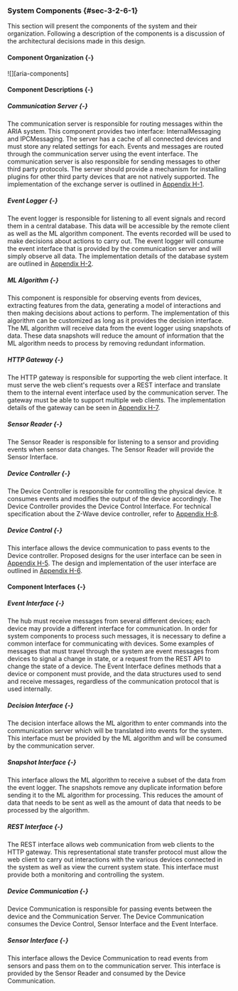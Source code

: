 ### System Components {#sec-3-2-6-1}

This section will present the components of the system and their organization. Following a 
description of the components is a discussion of the architectural decisions made in this design.

#### Component Organization {-}

![][aria-components]

#### Component Descriptions {-}

##### Communication Server {-}

The communication server is responsible for routing messages within the ARIA system. This component
provides two interface: InternalMessaging and IPCMessaging.
The server has a cache of all connected devices and must store any related settings for each.
Events and messages are routed through the communication server using the event interface. The
communication server is also responsible for sending messages to other third party protocols.
The server should provide a mechanism for installing plugins for other third party devices that
are not natively supported. The implementation of the exchange server is outlined in
[Appendix H-1](#H-1).

##### Event Logger {-}

The event logger is responsible for listening to all event signals and record them in a central
database. This data will be accessible by the remote client as well as the ML algorithm component.
The events recorded will be used to make decisions about actions to carry out. The event logger
will consume the event interface that is provided by the communication server and will simply
observe all data. The implementation details of the database system are outlined in
[Appendix H-2](#H-2).

##### ML Algorithm {-}

This component is responsible for observing events from devices, extracting features from the 
data, generating a model of interactions and then making decisions about actions to perform. 
The implementation of this algorithm can be customized as long as it provides the decision 
interface. The ML algorithm will receive data from the event logger using snapshots of data.
These data snapshots will reduce the amount of information that the ML algorithm needs to process 
by removing redundant information.

##### HTTP Gateway {-}

The HTTP gateway is responsible for supporting the web client interface. It must serve the web
client's requests over a REST interface and translate them to the internal event interface used
by the communication server. The gateway must be able to support multiple web clients. The
implementation details of the gateway can be seen in [Appendix H-7](#H-7).

##### Sensor Reader {-}

The Sensor Reader is responsible for listening to a sensor and providing 
events when sensor data changes. The Sensor Reader will provide the Sensor Interface.

##### Device Controller {-}

The Device Controller is responsible for controlling the physical device. It consumes events
and modifies the output of the device accordingly. The Device Controller provides the Device 
Control Interface. For technical specification about the Z-Wave device controller, refer to
[Appendix H-8](#H-8).

##### Device Control {-}

This interface allows the device communication to pass events to the Device controller. Proposed
designs for the user interface can be seen in [Appendix H-5](#H-5). The design and implementation
of the user interface are outlined in [Appendix H-6](#H-6).

#### Component Interfaces {-}

##### Event Interface {-}

The hub must receive messages from several different devices; each device may provide a different
interface for communication. In order for system components to process such messages, it is 
necessary to define a common interface for communicating with devices. Some examples of messages 
that must travel through the system  are event messages from devices to signal a change in state, or
a request from the REST API to change the state of a device. The Event Interface defines methods 
that a device or component must provide, and the data structures used to send and receive messages, 
regardless of the communication protocol that is used internally.

##### Decision Interface {-}

The decision interface allows the ML algorithm to enter commands into the communication server
which will be translated into events for the system. This interface must be provided by the ML
algorithm and will be consumed by the communication server.

##### Snapshot Interface {-}

This interface allows the ML algorithm to receive a subset of the data from the event logger.
The snapshots remove any duplicate information before sending it to the ML algorithm for
processing. This reduces the amount of data that needs to be sent as well as the amount of data
that needs to be processed by the algorithm.

##### REST Interface {-}

The REST interface allows web communication from web clients to the HTTP gateway. This
representational state transfer protocol must allow the web client to carry out interactions
with the various devices connected in the system as well as view the current system state. This
interface must provide both a monitoring and controlling the system.

##### Device Communication {-}

Device Communication is responsible for passing events between the device and 
the Communication Server. The Device Communication consumes the Device Control, Sensor Interface
and the Event Interface.

##### Sensor Interface {-}

This interface allows the Device Communication to read events from sensors and 
pass them on to the communication server. This interface is provided by the
Sensor Reader and consumed by the Device Communication.


